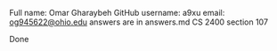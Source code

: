 Full name: Omar Gharaybeh
GitHub username: a9xu
email: og945622@ohio.edu
answers are in answers.md
CS 2400 section 107

Done